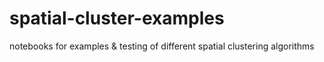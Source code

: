 # spatial-cluster-examples
notebooks for examples &amp; testing of different spatial clustering algorithms
